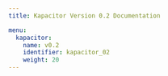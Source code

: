 ```yaml
---
title: Kapacitor Version 0.2 Documentation

menu:
  kapacitor:
    name: v0.2
    identifier: kapacitor_02
    weight: 20
---
```

